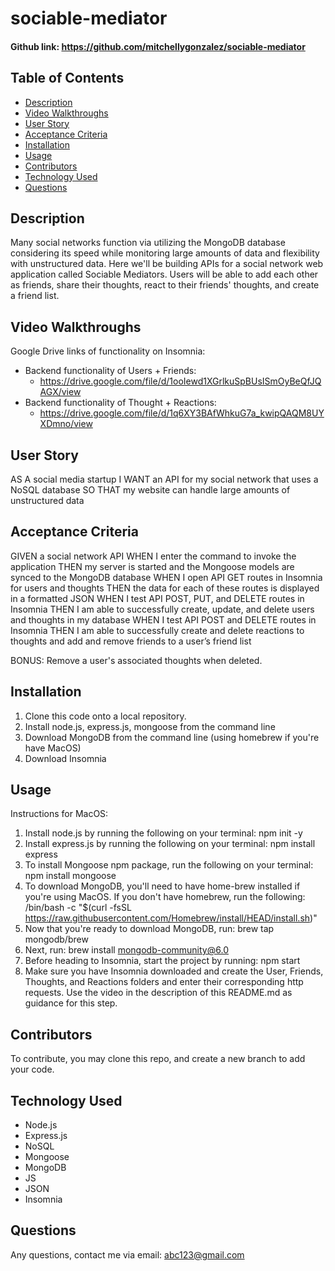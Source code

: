 # sociable-mediator
#### Github link:  https://github.com/mitchellygonzalez/sociable-mediator

## Table of Contents
* [Description](#description)
* [Video Walkthroughs](#video-walkthroughs)
* [User Story](#user-story)
* [Acceptance Criteria](#acceptance-criteria)
* [Installation](#installation)
* [Usage](#usage)
* [Contributors](#contributors)
* [Technology Used](#technology-used)
* [Questions](#questions)
 
## Description
Many social networks function via utilizing the MongoDB database considering its speed while monitoring large amounts of data and flexibility with unstructured data. Here we'll be building APIs for a social network web application called Sociable Mediators. Users will be able to add each other as friends, share their thoughts, react to their friends' thoughts, and create a friend list. 

## Video Walkthroughs
Google Drive links of functionality on Insomnia: 
- Backend functionality of Users + Friends: 
  - https://drive.google.com/file/d/1ooIewd1XGrlkuSpBUsISmOyBeQfJQAGX/view
- Backend functionality of Thought + Reactions: 
  - https://drive.google.com/file/d/1q6XY3BAfWhkuG7a_kwipQAQM8UYXDmno/view

## User Story
AS A social media startup
I WANT an API for my social network that uses a NoSQL database
SO THAT my website can handle large amounts of unstructured data

## Acceptance Criteria
GIVEN a social network API
WHEN I enter the command to invoke the application
THEN my server is started and the Mongoose models are synced to the MongoDB database
WHEN I open API GET routes in Insomnia for users and thoughts
THEN the data for each of these routes is displayed in a formatted JSON
WHEN I test API POST, PUT, and DELETE routes in Insomnia
THEN I am able to successfully create, update, and delete users and thoughts in my database
WHEN I test API POST and DELETE routes in Insomnia
THEN I am able to successfully create and delete reactions to thoughts and add and remove friends to a user’s friend list

BONUS: Remove a user's associated thoughts when deleted.

## Installation
1. Clone this code onto a local repository.
2. Install node.js, express.js, mongoose from the command line
3. Download MongoDB from the command line (using homebrew if you're have MacOS)
4. Download Insomnia


## Usage
Instructions for MacOS:
1. Install node.js by running the following on your terminal: npm init -y
2. Install express.js by running the following on your terminal: npm install express
3. To install Mongoose npm package, run the following on your terminal: npm install mongoose
4. To download MongoDB, you'll need to have home-brew installed if you're using MacOS. If you don't have homebrew, run the following: 
/bin/bash -c "$(curl -fsSL https://raw.githubusercontent.com/Homebrew/install/HEAD/install.sh)" 
5. Now that you're ready to download MongoDB, run: brew tap mongodb/brew
6. Next, run: brew install mongodb-community@6.0
7. Before heading to Insomnia, start the project by running: npm start
6. Make sure you have Insomnia downloaded and create the User, Friends, Thoughts, and Reactions folders and enter their corresponding http requests. Use the video in the description of this README.md as guidance for this step.

## Contributors
To contribute, you may clone this repo, and create a new branch to add your code. 

## Technology Used
- Node.js
- Express.js
- NoSQL
- Mongoose
- MongoDB
- JS
- JSON
- Insomnia

## Questions
Any questions, contact me via email: abc123@gmail.com
